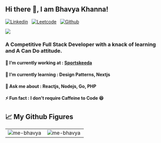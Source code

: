 ## Hi there 👋, I am Bhavya Khanna!
[![Linkedin](https://img.shields.io/badge/LinkedIn-0077B5?style=for-the-badge&logo=linkedin&logoColor=white)](https://www.linkedin.com/in/me-bhavya-khanna/) &nbsp;
[![Leetcode](https://img.shields.io/badge/-LeetCode-FFA116?style=for-the-badge&logo=LeetCode&logoColor=black)](https://leetcode.com/bhavya_khanna/) &nbsp;
[![Github](https://img.shields.io/badge/GitHub-100000?style=for-the-badge&logo=github&logoColor=white)](https://github.com/me-bhavya) &nbsp;

<p align="left"><img src="https://komarev.com/ghpvc/?username=me-bhavya&label=Profile%20views&color=0e75b6&style=flat" /></p>

### A Competitive Full Stack Developer with a knack of learning and A Can Do attitude. 
#### 🔭 I’m currently working at : [Sportskeeda](https://www.linkedin.com/company/sportskeeda-com)
#### 🌱 I’m currently learning : Design Patterns, Nextjs
#### 💬 Ask me about : Reactjs, Nodejs, Go, PHP
#### ⚡ Fun fact :  I don't require Caffeine to Code 😆

## &#x1f4c8; My Github Figures

<table>
  <tr>
  <td>
   <img align="left" src="https://github-readme-stats.vercel.app/api?username=me-bhavya&show_icons=true&theme=ocean_dark&layout=compact&hide=html,css&locale=en&count_private=true" alt="me-bhavya" />
  </td>
  <td>
    <img align="left" src="https://github-readme-stats.vercel.app/api/top-langs?username=me-bhavya&show_icons=true&theme=ocean_dark&layout=compact&hide=html,css&locale=en&count_private=true" alt="me-bhavya" />
  </td>
  </tr>
</table>
